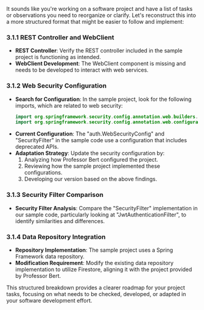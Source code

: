 It sounds like you're working on a software project and have a list of tasks or observations you need to reorganize or clarify. Let's reconstruct this into a more structured format that might be easier to follow and implement:

### 3.1.1 REST Controller and WebClient
- **REST Controller**: Verify the REST controller included in the sample project is functioning as intended.
- **WebClient Development**: The WebClient component is missing and needs to be developed to interact with web services.

### 3.1.2 Web Security Configuration
- **Search for Configuration**: In the sample project, look for the following imports, which are related to web security:
  ```java
  import org.springframework.security.config.annotation.web.builders.HttpSecurity;
  import org.springframework.security.config.annotation.web.configuration.EnableWebSecurity;
  ```
- **Current Configuration**: The "auth.WebSecurityConfig" and "SecurityFilter" in the sample code use a configuration that includes deprecated APIs.
- **Adaptation Strategy**: Update the security configuration by:
  1. Analyzing how Professor Bert configured the project.
  2. Reviewing how the sample project implemented these configurations.
  3. Developing our version based on the above findings.

### 3.1.3 Security Filter Comparison
- **Security Filter Analysis**: Compare the "SecurityFilter" implementation in our sample code, particularly looking at "JwtAuthenticationFilter", to identify similarities and differences.

### 3.1.4 Data Repository Integration
- **Repository Implementation**: The sample project uses a Spring Framework data repository.
- **Modification Requirement**: Modify the existing data repository implementation to utilize Firestore, aligning it with the project provided by Professor Bert.

This structured breakdown provides a clearer roadmap for your project tasks, focusing on what needs to be checked, developed, or adapted in your software development effort.